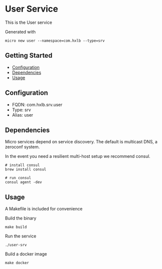 # User Service

This is the User service

Generated with

```
micro new user --namespace=com.hxlb --type=srv
```

## Getting Started

- [Configuration](#configuration)
- [Dependencies](#dependencies)
- [Usage](#usage)

## Configuration

- FQDN: com.hxlb.srv.user
- Type: srv
- Alias: user

## Dependencies

Micro services depend on service discovery. The default is multicast DNS, a zeroconf system.

In the event you need a resilient multi-host setup we recommend consul.

```
# install consul
brew install consul

# run consul
consul agent -dev
```

## Usage

A Makefile is included for convenience

Build the binary

```
make build
```

Run the service
```
./user-srv
```

Build a docker image
```
make docker
```